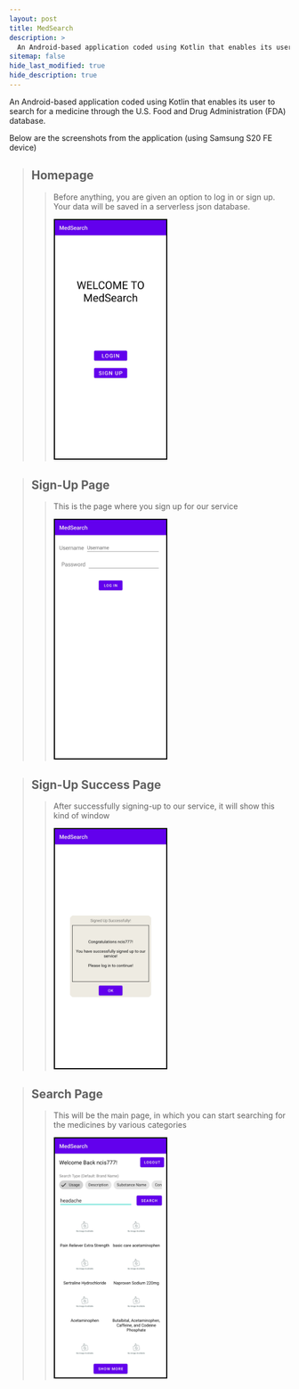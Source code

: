 ```yaml
---
layout: post
title: MedSearch
description: >
  An Android-based application coded using Kotlin that enables its user to search for a medicine through the U.S. Food and Drug Administration (FDA) database.
sitemap: false
hide_last_modified: true
hide_description: true
---
```


An Android-based application coded using Kotlin that enables its user to search for a medicine through the U.S. Food and Drug Administration (FDA) database.

Below are the screenshots from the application (using Samsung S20 FE device)


<!-- add screenshot -->

> ## Homepage ##
>> Before anything, you are given an option to log in or sign up. Your data will be saved in a serverless json database.
>> 
>> <img style="border:2px solid black;" src="../../assets/img/medsearch/1-home.jpg" width="200px" title="Homepage"/>

> ## Sign-Up Page ##
>> This is the page where you sign up for our service
>> 
>> <img style="border:2px solid black;" src="../../assets/img/medsearch/2-signup.jpg" width="200px" title="Sign-Up Page"/>

> ## Sign-Up Success Page ##
>> After successfully signing-up to our service, it will show this kind of window
>> 
>> <img style="border:2px solid black;" src="../../assets/img/medsearch/3-signup_success.jpg" width="200px" title="Sign-Up Success Page"/>

> ## Search Page ##
>> This will be the main page, in which you can start searching for the medicines by various categories
>> 
>> <img style="border:2px solid black;" src="../../assets/img/medsearch/4-after_login.jpg" width="200px" title="Search Page"/>